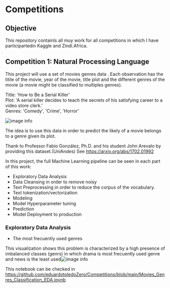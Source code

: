 # Competitions

## Objective

This repository containls all muy work for all competitions in which I have participartedin Kaggle and Zindi.Africa.

## Competition 1: Natural Processing Language

This project will use a set of movies genres data . Each observation has the titile of the movie, year of the movie, title plot and the different genres of the movie (a movie might be classified to multiples genres).

Title: 'How to Be a Serial Killer'</br>
Plot: 'A serial killer decides to teach the secrets of his satisfying career to a video store clerk.'</br>
Genres: 'Comedy', 'Crime', 'Horror'

![image info](https://eduardotoledozero.github.io/assets/img/competitions/moviegenre.png)

The idea is to use this data in order to predict the likely of a movie belongs to a genre given its plot.

Thank to Professor Fabio González, Ph.D. and his student John Arevalo by providing  this dataset.(UniAndes) See <https://arxiv.org/abs/1702.01992>

In this project, the full Machine Learning pipeline can be seen in each part of this work:

- Exploratory  Data Analysis
- Data Cleansing in order to remove noisy
- Text Preprocessing in order to reduce the corpus of the vocabulary.
- Text tokenization/vectorization
- Modeling  
- Model Hyperparameter tuning
- Prediction
- Model Deployment to production  

### Exploratory  Data Analysis

- The most frecuently used genres

This visualization shows this problem is characterized by a high presence of imbalanced classes (genrs) in which drama is most frecuently used genre and news is the least used![image info](https://eduardotoledozero.github.io/assets/img/competitions/mostusedgenres.jpg)


This notebook can be checked in  <https://github.com/eduardotoledoZero/Competitions/blob/main/Movies_Genres_Classification_EDA.ipynb>


